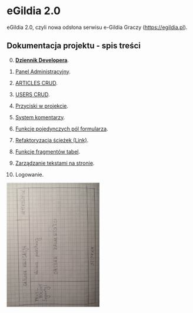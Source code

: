 ﻿# eGildia 2.0

eGildia 2.0, czyli nowa odsłona serwisu e-Gildia Graczy (https://egildia.pl).

## Dokumentacja projektu - spis treści

0. [**Dziennik Developera**](/docs/dev-diary.md).

1. [Panel Administracyjny](/docs/admin-panel.md).

2. [ARTICLES CRUD](/docs/articles.md).

3. [USERS CRUD](/docs/users.md).

4. [Przyciski w projekcie](/docs/buttons.md).

5. [System komentarzy](/docs/comments.md).

6. [Funkcje pojedynczych pól formularza](/docs/form-fields.md).

7. [Refaktoryzacja ścieżek (Link)](/docs/paths.md).

8. [Funkcje fragmentów tabel](/docs/tables.md).

9. [Zarządzanie tekstami na stronie](/docs/text-management.md).

10. Logowanie.

<img src="./docs/drafts/page-main-structure.jpg" width="50%" title="Ogólna struktura strony (szkielet)" />
